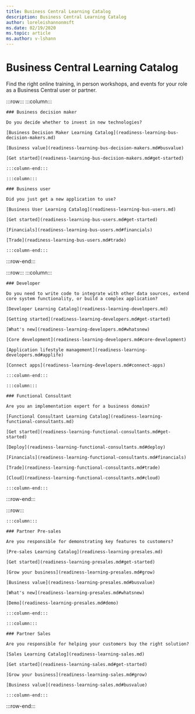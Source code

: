 ```yaml
---
title: Business Central Learning Catalog
description: Business Central Learning Catalog
author: loreleishannonmsft
ms.date: 02/19/2020
ms.topic: article
ms.author: v-lshann
---
```


# Business Central Learning Catalog
Find the right online training, in person workshops, and events for your role as a Business Central user or partner.

:::row:::
    :::column:::

    ### Business decision maker

    Do you decide whether to invest in new technologies? 

    [Business Decision Maker Learning Catalog](readiness-learning-bus-decision-makers.md)

    [Business value](readiness-learning-bus-decision-makers.md#busvalue)

    [Get started](readiness-learning-bus-decision-makers.md#get-started)

    :::column-end:::

    :::column:::

    ### Business user

    Did you just get a new application to use? 

    [Business User Learning Catalog](readiness-learning-bus-users.md)

    [Get started](readiness-learning-bus-users.md#get-started)

    [Financials](readiness-learning-bus-users.md#financials)

    [Trade](readiness-learning-bus-users.md#trade)

    :::column-end:::

:::row-end:::

:::row:::
    :::column:::

    ### Developer

    Do you need to write code to integrate with other data sources, extend core system functionality, or build a complex application?

    [Developer Learning Catalog](readiness-learning-developers.md)

    [Getting started](readiness-learning-developers.md#get-started)

    [What's new](readiness-learning-developers.md#whatsnew)

    [Core development](readiness-learning-developers.md#core-development)

    [Application lifestyle management](readiness-learning-developers.md#applife)

    [Connect apps](readiness-learning-developers.md#connect-apps)

    :::column-end:::

    :::column:::

    ### Functional Consultant
    
    Are you an implementation expert for a business domain? 

    [Functional Consultant Learning Catalog](readiness-learning-functional-consultants.md)

    [Get started](readiness-learning-functional-consultants.md#get-started)

    [Deploy](readiness-learning-functional-consultants.md#deploy)

    [Financials](readiness-learning-functional-consultants.md#financials)

    [Trade](readiness-learning-functional-consultants.md#trade)

    [Cloud](readiness-learning-functional-consultants.md#cloud)

    :::column-end:::

:::row-end:::

:::row:::

    :::column:::

    ### Partner Pre-sales

    Are you responsible for demonstrating key features to customers? 

    [Pre-sales Learning Catalog](readiness-learning-presales.md)

    [Get started](readiness-learning-presales.md#get-started)

    [Grow your business](readiness-learning-presales.md#grow)

    [Business value](readiness-learning-presales.md#busvalue)

    [What's new](readiness-learning-presales.md#whatsnew)

    [Demo](readiness-learning-presales.md#demo)

    :::column-end:::

    :::column:::

    ### Partner Sales

    Are you responsible for helping your customers buy the right solution? 

    [Sales Learning Catalog](readiness-learning-sales.md)

    [Get started](readiness-learning-sales.md#get-started)

    [Grow your business](readiness-learning-sales.md#grow)

    [Business value](readiness-learning-sales.md#busvalue)

    :::column-end:::

:::row-end:::
